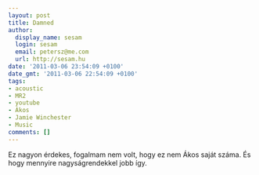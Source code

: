 ```yaml
---
layout: post
title: Damned
author:
  display_name: sesam
  login: sesam
  email: petersz@me.com
  url: http://sesam.hu
date: '2011-03-06 23:54:09 +0100'
date_gmt: '2011-03-06 22:54:09 +0100'
tags:
- acoustic
- MR2
- youtube
- Ákos
- Jamie Winchester
- Music
comments: []
---
```


Ez nagyon érdekes, fogalmam nem volt, hogy ez nem Ákos saját száma. És hogy mennyire nagyságrendekkel jobb így.
